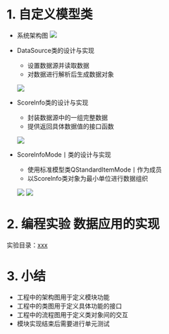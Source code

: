 # 1. 自定义模型类
- 系统架构图
    ![](vx_images/.png)

- DataSource类的设计与实现
    - 设置数据源并读取数据
    - 对数据进行解析后生成数据对象

    ![](vx_images/.png)

- Scorelnfo类的设计与实现
    - 封装数据源中的一组完整数据
    - 提供返回具体数据值的接口函数

    ![](vx_images/.png)

- ScorelnfoMode丨类的设计与实现
    - 使用标准模型类QStandardltemMode丨作为成员
    - 以Scorelnfo类对象为最小单位进行数据组织

    ![](vx_images/.png)
    ![](vx_images/.png)

# 2. 编程实验 数据应用的实现
实验目录：[xxx](vx_attachments\xxx)

# 3. 小结
- 工程中的架构图用于定义模块功能
- 工程中的类图用于定义具体功能的接口
- 工程中的流程图用于定义类对象间的交互
- 模块实现结束后需要进行单元测试
